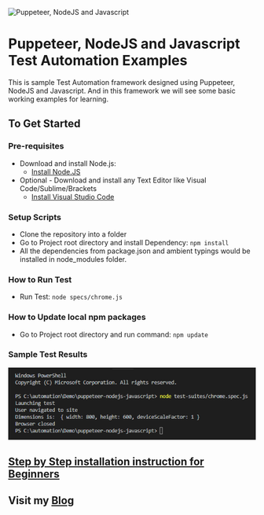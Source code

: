 ![Puppeteer, NodeJS and Javascript](./images/puppeteer-nodejs-javascript.png?raw=true "Puppeteer, NodeJS and Javascript")

# Puppeteer, NodeJS and Javascript Test Automation Examples
This is sample Test Automation framework designed using Puppeteer, NodeJS and Javascript. And in this framework we will see some basic working examples for learning.

## To Get Started

### Pre-requisites
* Download and install Node.js:
  * [Install Node.JS](https://qaloop.tk/blog/2018/11/23/install-node-js/ "Install Node.JS")
* Optional - Download and install any Text Editor like Visual Code/Sublime/Brackets
  * [Install Visual Studio Code](https://qaloop.tk/blog/2018/11/23/install-visual-studio-code/ "Install Visual Studio Code")

### Setup Scripts 
* Clone the repository into a folder
* Go to Project root directory and install Dependency: `npm install`
* All the dependencies from package.json and ambient typings would be installed in node_modules folder.

### How to Run Test
* Run Test: `node specs/chrome.js`

### How to Update local npm packages
* Go to Project root directory and run command: `npm update`

### Sample Test Results
![Puppeteer, NodeJS and Javascript Test Results](./images/console-test-results.png?raw=true "Puppeteer, NodeJS and Javascript Test Results")


## [Step by Step installation instruction for Beginners](https://qaloop.tk/blog/2019/01/07/test-automation-using-puppeteer-nodejs-and-javascript/ "Step by Step installation instruction for Beginners")


## Visit my [Blog](https://qaloop.tk/blog/ "Blog")